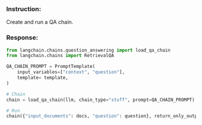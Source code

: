 ### Instruction:
Create and run a QA chain.

### Response:
```python
from langchain.chains.question_answering import load_qa_chain
from langchain.chains import RetrievalQA

QA_CHAIN_PROMPT = PromptTemplate(
    input_variables=["context", "question"],
    template= template,
)

# Chain
chain = load_qa_chain(llm, chain_type="stuff", prompt=QA_CHAIN_PROMPT)

# Run
chain({"input_documents": docs, "question": question}, return_only_outputs=True)
```